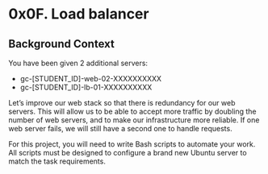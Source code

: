 # 0x0F. Load balancer

## Background Context

You have been given 2 additional servers:

* gc-[STUDENT_ID]-web-02-XXXXXXXXXX
* gc-[STUDENT_ID]-lb-01-XXXXXXXXXX
 
Let’s improve our web stack so that there is redundancy for our web servers. This will allow us to be able to accept more traffic by doubling the number of web servers, and to make our infrastructure more reliable. If one web server fails, we will still have a second one to handle requests.

For this project, you will need to write Bash scripts to automate your work. All scripts must be designed to configure a brand new Ubuntu server to match the task requirements.
